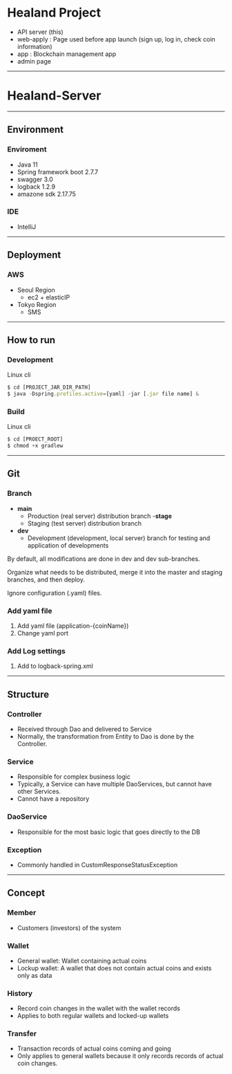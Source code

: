 # Healand Project

- API server (this)
- web-apply : Page used before app launch (sign up, log in, check coin information)
- app : Blockchain management app
- admin page

---

# Healand-Server

---

## Environment

### Enviroment

- Java 11
- Spring framework boot 2.7.7
- swagger 3.0
- logback 1.2.9
- amazone sdk 2.17.75

### IDE

- IntelliJ

---

## Deployment

### AWS

- Seoul Region
  - ec2 + elasticIP
- Tokyo Region
  - SMS

---

## How to run

### Development

Linux cli

```jsx
$ cd [PROJECT_JAR_DIR_PATH]
$ java -Dspring.profiles.active=[yaml] -jar [.jar file name] &
```

### Build

Linux cli

```jsx
$ cd [PROECT_ROOT]
$ chmod +x gradlew
```

---

## Git

### Branch

- **main**
  - Production (real server) distribution branch
-**stage**
  - Staging (test server) distribution branch
- **dev**
  - Development (development, local server) branch for testing and application of developments

By default, all modifications are done in dev and dev sub-branches.

Organize what needs to be distributed, merge it into the master and staging branches, and then deploy.

Ignore configuration (.yaml) files.

### Add yaml file

1. Add yaml file (application-{coinName})
2. Change yaml port

### Add Log settings

1. Add <springProflie> to logback-spring.xml

---

## Structure

### Controller

- Received through Dao and delivered to Service
- Normally, the transformation from Entity to Dao is done by the Controller.

### Service

- Responsible for complex business logic
- Typically, a Service can have multiple DaoServices, but cannot have other Services.
- Cannot have a repository

### DaoService

- Responsible for the most basic logic that goes directly to the DB

### Exception

- Commonly handled in CustomResponseStatusException

---

## Concept

### Member

- Customers (investors) of the system

### Wallet

- General wallet: Wallet containing actual coins
- Lockup wallet: A wallet that does not contain actual coins and exists only as data

### History

- Record coin changes in the wallet with the wallet records
- Applies to both regular wallets and locked-up wallets

### Transfer

- Transaction records of actual coins coming and going
- Only applies to general wallets because it only records records of actual coin changes.
